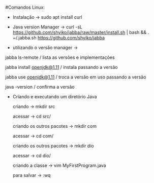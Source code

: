 #Comandos Linux:

- Instalação -> sudo apt install curl

- Java version Manager -> curl -sL https://github.com/shyiko/jabba/raw/master/install.sh | bash && . ~/.jabba.sh
  https://github.com/shyiko/jabba

  

- utilizando o versão manager ->

jabba ls-remote  / lista as versões e implementações

jabba install openjdk@1.11  / instala passando a versão

jabba use openjdk@1.11  / troca  a versão em uso passando a versão

java -version  / confirma a versão



- Criando e executando um diretório Java

  criando  -> mkdir src

  acessar -> cd src/

  criando os outros pacotes -> mkdir com

  acessar -> cd com/

  criando os outros pacotes -> mkdir dio

  acessar -> cd dio/

  criando a classe -> vim MyFirstProgram.java

  para salvar -> :wq

  